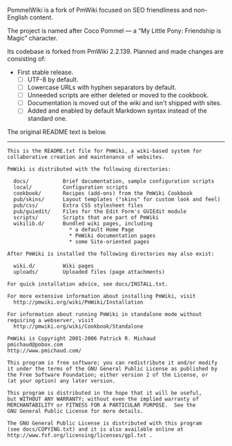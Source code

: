 PommelWiki is a fork of PmWiki focused on SEO friendliness and non-English content.

The project is named after Coco Pommel — a “My Little Pony: Friendship is Magic” character.

Its codebase is forked from PmWiki 2.2.139. Planned and made changes are consisting of:

- First stable release.
  - [ ] UTF-8 by default.
  - [ ] Lowercase URLs with hyphen separators by default.
  - [ ] Unneeded scripts are either deleted or moved to the cookbook.
  - [ ] Documentation is moved out of the wiki and isn't shipped with sites.
  - [ ] Added and enabled by default Markdown syntax instead of the standard one.

The original README text is below.

---

```
This is the README.txt file for PmWiki, a wiki-based system for
collaborative creation and maintenance of websites.

PmWiki is distributed with the following directories:

  docs/           Brief documentation, sample configuration scripts
  local/          Configuration scripts
  cookbook/       Recipes (add-ons) from the PmWiki Cookbook
  pub/skins/      Layout templates ("skins" for custom look and feel)
  pub/css/        Extra CSS stylesheet files
  pub/guiedit/    Files for the Edit Form's GUIEdit module
  scripts/        Scripts that are part of PmWiki
  wikilib.d/      Bundled wiki pages, including
                    * a default Home Page
                    * PmWiki documentation pages
                    * some Site-oriented pages

After PmWiki is installed the following directories may also exist:

  wiki.d/         Wiki pages
  uploads/        Uploaded files (page attachments)

For quick installation advice, see docs/INSTALL.txt.

For more extensive information about installing PmWiki, visit
  http://pmwiki.org/wiki/PmWiki/Installation

For information about running PmWiki in standalone mode without
requiring a webserver, visit
  http://pmwiki.org/wiki/Cookbook/Standalone

PmWiki is Copyright 2001-2006 Patrick R. Michaud
pmichaud@pobox.com
http://www.pmichaud.com/

This program is free software; you can redistribute it and/or modify
it under the terms of the GNU General Public License as published by
the Free Software Foundation; either version 2 of the License, or
(at your option) any later version.

This program is distributed in the hope that it will be useful,
but WITHOUT ANY WARRANTY; without even the implied warranty of
MERCHANTABILITY or FITNESS FOR A PARTICULAR PURPOSE.  See the
GNU General Public License for more details.

The GNU General Public License is distributed with this program
(see docs/COPYING.txt) and it is also available online at
http://www.fsf.org/licensing/licenses/gpl.txt .
```
